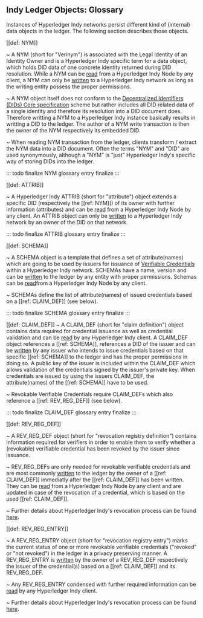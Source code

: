 ## Indy Ledger Objects: Glossary

Instances of Hyperledger Indy networks persist different kind of (internal) data objects in the ledger. The following section describes those objects.


[[def: NYM]]

~ A NYM (short for "Verinym") is associated with the Legal Identity of an Identity Owner and is a Hyperledger Indy specific term for a data object, which holds DID data of one concrete identity returned during DID resolution. While a NYM can be [read](https://hyperledger-indy.readthedocs.io/projects/node/en/latest/requests.html#get-nym) from a Hyperledger Indy Node by any client, a NYM can only be [written](https://hyperledger-indy.readthedocs.io/projects/node/en/latest/requests.html#nym) to a Hyperledger Indy network as long as the writing entity possess the proper permissions.

~ A NYM object itself does not conform to the [Decentralized Identifiers (DIDs) Core specification](https://https://www.w3.org/TR/did-core/) scheme but rather includes all DID related data of a single identity and therefore its resolution into a DID document does. Therefore writting a NYM to a Hyperledger Indy instance basically results in writting a DID to the ledger. The author of a NYM write transaction is then the owner of the NYM respectively its embedded DID.

~ When reading NYM transaction from the ledger, clients transform / extract the NYM data into a DID document. Often the terms "NYM" and "DID" are used synonymously, although a "NYM" is "just" Hyperledger Indy's specific way of storing DIDs into the ledger.

::: todo finalize NYM glossary entry
finalize
:::

[[def: ATTRIB]]

~ A Hyperledger Indy ATTRIB (short for "attribute") object extends a specific DID (respectively the [[ref: NYM]]) of its owner with further information (attributes) and can be [read](https://hyperledger-indy.readthedocs.io/projects/node/en/latest/requests.html#get-attrib) from a Hyperledger Indy Node by any client. An ATTRIB object can only be [written](https://hyperledger-indy.readthedocs.io/projects/node/en/latest/requests.html#attrib) to a Hyperledger Indy network by an owner of the DID on that network.

::: todo finalize ATTRIB glossary entry
finalize
:::

[[def: SCHEMA]]

~ A SCHEMA object is a template that defines a set of attribute(names) which are going to be used by issuers for issuance of [Verifiable Credentials](https://www.w3.org/TR/vc-data-model/) within a Hyperledger Indy network. SCHEMAs have a name, version and can be [written](https://hyperledger-indy.readthedocs.io/projects/node/en/latest/transactions.html#schema) to the ledger by any entity with proper permissions. Schemas can be [read](https://hyperledger-indy.readthedocs.io/projects/node/en/latest/requests.html#get-schema)from a Hyperledger Indy Node by any client.

~ SCHEMAs define the list of attribute(names) of issued credentials based on a [[ref: CLAIM_DEF]] (see below).

::: todo finalize SCHEMA glossary entry
finalize
:::


[[def: CLAIM_DEF]]
~ A CLAIM_DEF (short for "claim definition") object contains data required for credential issuance as well as 
credential validation and can be [read](https://hyperledger-indy.readthedocs.io/projects/node/en/latest/requests.html#get-claim-def) by any Hyperledger Indy client. A CLAIM_DEF object references a [[ref: SCHEMA]], references a DID of the issuer and can be [written](https://hyperledger-indy.readthedocs.io/projects/node/en/latest/requests.html#claim-def) by any issuer who intends to issue credentials based on that specific [[ref: SCHEMA]] to the ledger and has the proper permissions in doing so. A public key of the issuer is included within the CLAIM_DEF which allows validation of the credentials signed by the issuer's private key. When credentials are issued by using the issuers CLAIM_DEF, the attribute(names) of the [[ref: SCHEMA]] have to be used.

~ Revokable Verifiable Credentials require CLAIM_DEFs which also reference a [[ref: REV_REG_DEF]] (see below).

::: todo finalize CLAIM_DEF glossary entry
finalize
:::

[[def: REV_REG_DEF]]

~ A REV_REG_DEF object (short for "revocation registry definition") contains information required for verifiers in order to enable them to verify whether a (revokable) verifiable credential has been revoked by the issuer since issuance.

~ REV_REG_DEFs are only needed for revokable verifiable credentials and are most commonly [written](https://hyperledger-indy.readthedocs.io/projects/node/en/latest/requests.html#claim-def) to the ledger by the owner of a [[ref: CLAIM_DEF]] immediatly after the [[ref: CLAIM_DEF]] has been written. They can be [read](https://hyperledger-indy.readthedocs.io/projects/node/en/latest/requests.html#get-attrib) from a Hyperledger Indy Node by any client and are updated in case of the revocation of a credential, which is based on the used [[ref: CLAIM_DEF]].

~ Further details about Hyperledger Indy's revocation process can be found [here](https://hyperledger-indy.readthedocs.io/projects/hipe/en/latest/text/0011-cred-revocation/README.html).

[[def: REV_REG_ENTRY]]

~ A REV_REG_ENTRY object (short for "revocation registry entry") marks the current status of one or more revokable verifiable credentials ("revoked" or "not revoked") in the ledger in a privacy preserving manner. A REV_REG_ENTRY is [written](https://hyperledger-indy.readthedocs.io/projects/node/en/latest/requests.html#revoc-reg-entry) by the owner of a REV_REG_DEF respectively the issuer of the credential(s) based on a [[ref: CLAIM_DEF]] and its REV_REG_DEF.

~ Any REV_REG_ENTRY condensed with further required information can be [read](https://hyperledger-indy.readthedocs.io/projects/node/en/latest/requests.html#get-revoc-reg-delta) by any Hyperledger Indy client.

~ Further details about Hyperledger Indy's revocation process can be found [here](https://hyperledger-indy.readthedocs.io/projects/hipe/en/latest/text/0011-cred-revocation/README.html).
